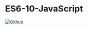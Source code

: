 # ES6-10-JavaScript
[![Github](http://github-svg-buttons.herokuapp.com/star.svg?user=Jack-WangZhe&repo=ES6-10-JavaScript&style=flat&background=1081C1)](https://github.com/Jack-WangZhe/ES6-10-JavaScript)
